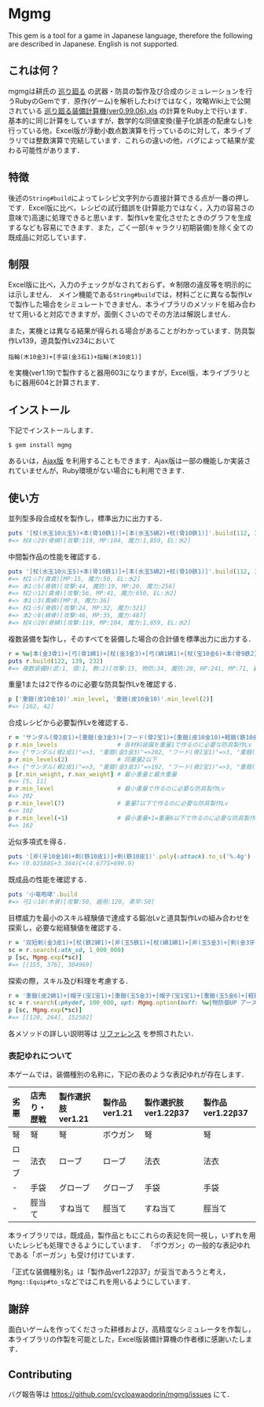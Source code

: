 # Mgmg
This gem is a tool for a game in Japanese language, therefore the following are described in Japanese. English is not supported.

## これは何？
mgmgは耕氏の [巡り廻る](http://rebellionrpg.blog80.fc2.com/) の武器・防具の製作及び合成のシミュレーションを行うRubyのGemです．原作(ゲーム)を解析したわけではなく，攻略Wiki上で公開されている [巡り廻る装備計算機(ver0.99.06).xls](https://wikiwiki.jp/guruguru/%E8%A3%85%E5%82%99%E5%93%81%E5%90%88%E6%88%90#n07db4f5) の計算をRuby上で行います．基本的に同じ計算をしていますが，数学的な同値変換(量子化誤差の配慮なし)を行っている他，Excel版が浮動小数点数演算を行っているのに対して，本ライブラリでは整数演算で完結しています．これらの違いの他，バグによって結果が変わる可能性があります．

## 特徴
後述の`String#build`によってレシピ文字列から直接計算できる点が一番の押しです．Excel版に比べ，レシピの試行錯誤を(計算能力ではなく，入力の容易さの意味で)高速に処理できると思います．製作Lvを変化させたときのグラフを生成するなども容易にできます．また，ごく一部(キャラクリ初期装備)を除く全ての既成品に対応しています．

## 制限
Excel版に比べ，入力のチェックがなされておらず，☆制限の違反等を明示的には示しません．
メイン機能である`String#build`では，材料ごとに異なる製作Lvで製作した場合をシミュレートできません．本ライブラリのメソッドを組み合わせて用いると対応できますが，面倒くさいのでその方法は解説しません．

また，実機とは異なる結果が得られる場合があることがわかっています．防具製作Lv139，道具製作Lv234において
```
指輪(木10金3)+[手袋(金3石1)+指輪(木10皮1)]
```
を実機(ver1.19)で製作すると器用603になりますが，Excel版，本ライブラリともに器用604と計算されます．

## インストール
下記でインストールします．

    $ gem install mgmg

あるいは，[Ajax版](http://cycloawaodorin.sakura.ne.jp/sonota/mgmg/mgmg.html) を利用することもできます．Ajax版は一部の機能しか実装されていませんが，Ruby環境がない場合にも利用できます．

## 使い方
並列型多段合成杖を製作し，標準出力に出力する．

```ruby
puts '[杖(水玉10火玉5)+本(骨10鉄1)]+[本(水玉5綿2)+杖(骨10鉄1)]'.build(112, 176)
#=> 杖4☆20(骨綿)[攻撃:119, MP:104, 魔力:1,859, EL:水2]
```

中間製作品の性能を確認する．

```ruby
puts '[杖(水玉10火玉5)+本(骨10鉄1)]+[本(水玉5綿2)+杖(骨10鉄1)]'.build(112, 176).history
#=> 杖1☆7(貴貴)[MP:15, 魔力:50, EL:水2]
#=> 本1☆5(骨鉄)[攻撃:44, 魔防:19, MP:20, 魔力:256]
#=> 杖2☆12(貴骨)[攻撃:56, MP:41, 魔力:650, EL:水2]
#=> 本1☆3(貴綿)[MP:8, 魔力:36]
#=> 杖1☆5(骨鉄)[攻撃:24, MP:32, 魔力:321]
#=> 本2☆8(綿骨)[攻撃:46, MP:35, 魔力:487]
#=> 杖4☆20(骨綿)[攻撃:119, MP:104, 魔力:1,859, EL:水2]
```

複数装備を製作し，そのすべてを装備した場合の合計値を標準出力に出力する．

```ruby
r = %w|本(金3骨1)+[弓(骨1綿1)+[杖(金3金3)+[弓(綿1綿1)+[杖(宝10金6)+本(骨9鉄2)]]]] フード(石10骨9) 首飾り(宝10水10) 指輪(木10金10)|
puts r.build(122, 139, 232)
#=> 複数装備9(武:1, 頭:1, 飾:2)[攻撃:15, 物防:34, 魔防:28, HP:241, MP:71, 器用:223, 素早:222, 魔力:6,604]
```

重量1または2で作るのに必要な防具製作Lvを確認する．

```ruby
p ['重鎧(皮10金10)'.min_level, '重鎧(皮10金10)'.min_level(2)]
#=> [162, 42]
```

合成レシピから必要製作Lvを確認する．
```ruby
r = 'サンダル(骨2皮1)+[重鎧(金3金3)+[フード(骨2宝1)+[重鎧(皮10金10)+軽鎧(鉄10皮1)]]]'
p r.min_levels                 # 各材料装備を重量1で作るのに必要な防具製作Lv
#=> {"サンダル(骨2皮1)"=>3, "重鎧(金3金3)"=>202, "フード(骨2宝1)"=>3, "重鎧(皮10金10)"=>162, "軽鎧(鉄10皮1)"=>68}
p r.min_levels(2)              # 同重量2以下
#=> {"サンダル(骨2皮1)"=>3, "重鎧(金3金3)"=>102, "フード(骨2宝1)"=>3, "重鎧(皮10金10)"=>42, "軽鎧(鉄10皮1)"=>27}
p [r.min_weight, r.max_weight] # 最小重量と最大重量
#=> [5, 11]
p r.min_level                  # 最小重量で作るのに必要な防具製作Lv
#=> 202
p r.min_level(7)               # 重量7以下で作るのに必要な防具製作Lv
#=> 102
p r.min_level(-1)              # 最小重量+1=重量6以下で作るのに必要な防具製作Lv
#=> 162
```

近似多項式を得る．

```ruby
puts '[斧(牙10金10)+剣(鉄10皮1)]+剣(鉄10皮1)'.poly(:attack).to_s('%.4g')
#=> (0.02588S+3.364)C+(4.677S+699.9)
```

既成品の性能を確認する．

```ruby
puts '小竜咆哮'.build
#=> 弓1☆10(木骨)[攻撃:50, 器用:120, 素早:50]
```

目標威力を最小のスキル経験値で達成する鍛冶Lvと道具製作Lvの組み合わせを探索し，必要な総経験値を確認する．

```ruby
r = '双短剣(金3皮1)+[杖(鉄2綿1)+[斧(玉5鉄1)+[杖(綿1綿1)+[斧(玉5金3)+[剣(金3牙1)+[斧(木2牙1)+[剣(木2牙1)+双短剣(鉄10木1)]]]]]]]'
sc = r.search(:atk_sd, 1_000_000)
p [sc, Mgmg.exp(*sc)]
#=> [[155, 376], 304969]
```

探索の際，スキル及び料理を考慮する．

```ruby
r = '重鎧(皮2綿1)+[帽子(宝1宝1)+[重鎧(玉5金3)+[帽子(宝1宝1)+[重鎧(玉5金6)+[軽鎧(金3骨1)+[重鎧(皮2骨1)+軽鎧(鉄10綿1)]]]]]]'
sc = r.search(:phydef, 100_000, opt: Mgmg.option(buff: %w|物防御UP アースドランと氷河酒の蒸し焼き ガードアップ|))
p [sc, Mgmg.exp(*sc)]
#=> [[120, 264], 152502]
```


各メソッドの詳しい説明等は [リファレンス](./reference.md) を参照されたい．

### 表記ゆれについて
本ゲームでは，装備種別の名称に，下記の表のような表記ゆれが存在します．

|劣悪|店売り・歴戦|製作選択肢ver1.21|製作品ver1.21|製作選択肢ver1.22β37|製作品ver1.22β37|
|:-|:-|:-|:-|:-|:-|
|弩|弩|弩|ボウガン|弩|弩|
|ローブ|法衣|ローブ|ローブ|法衣|法衣|
|-|手袋|グローブ|グローブ|手袋|手袋|
|-|脛当て|すね当て|脛当て|すね当て|脛当て|

本ライブラリでは，既成品，製作品ともにこれらの表記を同一視し，いずれを用いたレシピも処理できるようにしています．
「ボウガン」の一般的な表記ゆれである「ボーガン」も受け付けています．

「正式な装備種別名」は「製作品ver1.22β37」が妥当であろうと考え，`Mgmg::Equip#to_s`などではこれを用いるようにしています．

## 謝辞
面白いゲームを作ってくださった耕様および，高精度なシミュレータを作製し，本ライブラリの作製を可能とした，Excel版装備計算機の作者様に感謝いたします．

## Contributing
バグ報告等は https://github.com/cycloawaodorin/mgmg/issues にて．
